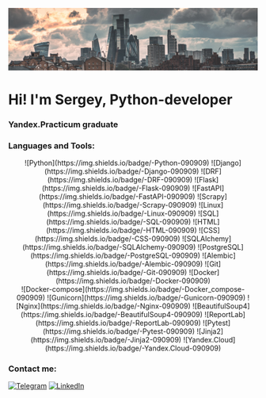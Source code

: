 ![Header](https://github.com/iPatrushevSergey/iPatrushevSergey/blob/main/The-Gherkin.jpg)

# Hi! I'm Sergey, Python-developer
### Yandex.Practicum graduate

### Languages and Tools:
<center>
![Python](https://img.shields.io/badge/-Python-090909)
![Django](https://img.shields.io/badge/-Django-090909)
![DRF](https://img.shields.io/badge/-DRF-090909)
![Flask](https://img.shields.io/badge/-Flask-090909)
![FastAPI](https://img.shields.io/badge/-FastAPI-090909)
![Scrapy](https://img.shields.io/badge/-Scrapy-090909)
![Linux](https://img.shields.io/badge/-Linux-090909)
![SQL](https://img.shields.io/badge/-SQL-090909)
![HTML](https://img.shields.io/badge/-HTML-090909)
![CSS](https://img.shields.io/badge/-CSS-090909)
![SQLAlchemy](https://img.shields.io/badge/-SQLAlchemy-090909)
![PostgreSQL](https://img.shields.io/badge/-PostgreSQL-090909)
![Alembic](https://img.shields.io/badge/-Alembic-090909)
![Git](https://img.shields.io/badge/-Git-090909)
![Docker](https://img.shields.io/badge/-Docker-090909)
</center>
<center>
![Docker-compose](https://img.shields.io/badge/-Docker_compose-090909)
![Gunicorn](https://img.shields.io/badge/-Gunicorn-090909)
![Nginx](https://img.shields.io/badge/-Nginx-090909)
![BeautifulSoup4](https://img.shields.io/badge/-BeautifulSoup4-090909)
![ReportLab](https://img.shields.io/badge/-ReportLab-090909)
![Pytest](https://img.shields.io/badge/-Pytest-090909)
![Jinja2](https://img.shields.io/badge/-Jinja2-090909)
![Yandex.Cloud](https://img.shields.io/badge/-Yandex.Cloud-090909)
</center>

### Contact me:
[![Telegram](https://img.shields.io/badge/-Telegram-090909?style=for-the-badge&logo=telegram&logoColor=27A0D9)](https://t.me/Sergey_Patrushev)
[![LinkedIn](https://img.shields.io/badge/-LinkedIn-090909?style=for-the-badge&logo=linkedin&logoColor=007BB6)](https://www.linkedin.com/in/isergeypatrushev/)
